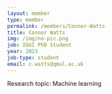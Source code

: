 ```yaml
---
layout: member
type: member
permalink: /members/Connor-Watts
title: Connor Watts
img: /img/no-pic.png
job: IGGI PhD Student
year: 2023
job-type: student
email: c.watts@qmul.ac.uk
---
```


Research topic: Machine learning